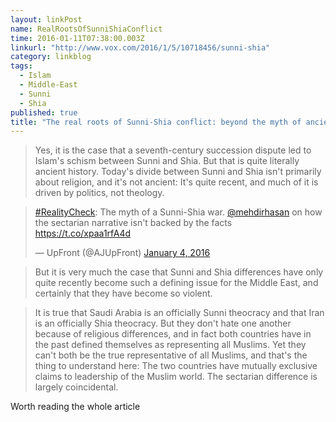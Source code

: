 ```yaml
---
layout: linkPost
name: RealRootsOfSunniShiaConflict
time: 2016-01-11T07:38:00.003Z
linkurl: "http://www.vox.com/2016/1/5/10718456/sunni-shia"
category: linkblog
tags: 
  - Islam
  - Middle-East
  - Sunni
  - Shia
published: true
title: "The real roots of Sunni-Shia conflict: beyond the myth of ancient religious hatreds"
---
```


<blockquote>
Yes, it is the case that a seventh-century succession dispute led to Islam's schism between Sunni and Shia. But that is quite literally ancient history. Today's divide between Sunni and Shia isn't primarily about religion, and it's not ancient: It's quite recent, and much of it is driven by politics, not theology. 
</blockquote>

<blockquote class="twitter-tweet" lang="en"><p lang="en" dir="ltr"><a href="https://twitter.com/hashtag/RealityCheck?src=hash">#RealityCheck</a>: The myth of a Sunni-Shia war. <a href="https://twitter.com/mehdirhasan">@mehdirhasan</a> on how the sectarian narrative isn't backed by the facts <a href="https://t.co/xpaa1rfA4d">https://t.co/xpaa1rfA4d</a></p>&mdash; UpFront (@AJUpFront) <a href="https://twitter.com/AJUpFront/status/684046111728865280">January 4, 2016</a></blockquote>
<script async src="//platform.twitter.com/widgets.js" charset="utf-8"></script>

<blockquote>
But it is very much the case that Sunni and Shia differences have only quite recently become such a defining issue for the Middle East, and certainly that they have become so violent.
</blockquote>

<blockquote>
It is true that Saudi Arabia is an officially Sunni theocracy and that Iran is an officially Shia theocracy.
But they don't hate one another because of religious differences, and in fact both countries have in the past defined themselves as representing all Muslims. Yet they can't both be the true representative of all Muslims, and that's the thing to understand here: The two countries have mutually exclusive claims to leadership of the Muslim world. The sectarian difference is largely coincidental.
</blockquote>

Worth reading the whole article
